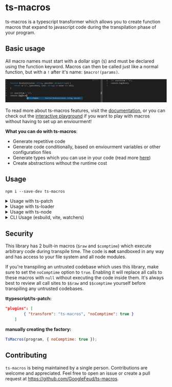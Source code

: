 # ts-macros

ts-macros is a typescript transformer which allows you to create function macros that expand to javascript code during the transpilation phase of your program. 

## Basic usage

All macro names must start with a dollar sign (`$`) and must be declared using the function keyword. Macros can then be called just like a normal function, but with a `!` after it's name: `$macro!(params)`.

![showcase](https://github.com/GoogleFeud/ts-macros/blob/dev/.github/assets/intro_gif.gif)

To read more about ts-macros features, visit the [documentation](https://github.com/GoogleFeud/ts-macros/wiki), or you can check out the [interactive playground](https://googlefeud.github.io/ts-macros/) if you want to play with macros without having to set up an enviourment!

**What you can do with ts-macros**:
- Generate repetitive code
- Generate code conditionally, based on enviourment variables or other configuration files
- Generate types which you can use in your code (read more [here](https://github.com/GoogleFeud/ts-macros/wiki/Type-Resolver-Transformer))
- Create abstractions without the runtime cost

## Usage

```
npm i --save-dev ts-macros
```

<details>
    <summary>Usage with ts-patch</summary>

```
npm i --save-dev ts-patch
```

and add the ts-macros transformer to your tsconfig.json:

```json
"compilerOptions": {
//... other options
"plugins": [
        { "transform": "ts-macros" }
    ]
}
```

Afterwards you can either:
- Transpile your code using the `tspc` command that ts-patch provides.
- Patch the instance of typescript that's in your `node_modules` folder with the `ts-patch install` command and then use the `tsc` command to transpile your code.
</details>

<details>
    <summary>Usage with ts-loader</summary>

```js
const TsMacros = require("ts-macros").default;

options: {
      getCustomTransformers: program => {
        before: [TsMacros(program)]
      }
}
```
</details>

<details>
    <summary>Usage with ts-node</summary>

To use transformers with ts-node, you'll have to change the compiler in the `tsconfig.json`:

```
npm i --save-dev ts-node
```

```json
"ts-node": {
    "compiler": "ts-patch/compiler"
  },
  "compilerOptions": {
    "plugins": [
        { "transform": "ts-macros" }
    ]
  }
```
</details>

<details>
    <summary>CLI Usage (esbuild, vite, watchers)</summary>

If you want to use ts-macros with:
- tools that don't support typescript
- tools that aren't written in javascript and therefore cannot run typescript transformers (tools that use swc, for example)
- any tools' watch mode (webpack, vite, esbuild, etc)

you can use the CLI - [read more about the CLI and example here](https://github.com/GoogleFeud/ts-macros/wiki/CLI-usage)

</details>

## Security

This library has 2 built-in macros (`$raw` and `$comptime`) which execute arbitrary code during transpile time. The code is **not** sandboxed in any way and has access to your file system and all node modules.

If you're transpiling an untrusted codebase which uses this library, make sure to set the `noComptime` option to `true`. Enabling it will replace all calls to these macros with `null` without executing the code inside them. It's always best to review all call sites to `$$raw` and `$$comptime` yourself before transpiling any untrusted codebases.

**ttypescript/ts-patch:**
```json
"plugins": [
        { "transform": "ts-macros", "noComptime": true }
    ]
```

**manually creating the factory:**
```js
TsMacros(program, { noComptime: true });
```

## Contributing

`ts-macros` is being maintained by a single person. Contributions are welcome and appreciated. Feel free to open an issue or create a pull request at https://github.com/GoogleFeud/ts-macros.